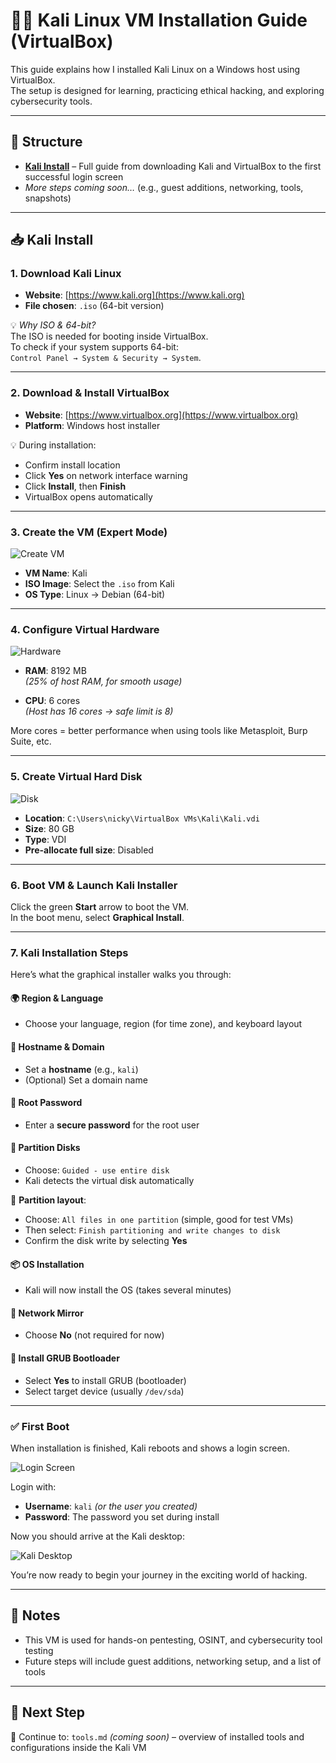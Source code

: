 # 🐱‍💻 Kali Linux VM Installation Guide (VirtualBox)

This guide explains how I installed Kali Linux on a Windows host using VirtualBox.  
The setup is designed for learning, practicing ethical hacking, and exploring cybersecurity tools.

---

## 🧩 Structure

- **[Kali Install](#kali-install)** – Full guide from downloading Kali and VirtualBox to the first successful login screen  
- _More steps coming soon…_ (e.g., guest additions, networking, tools, snapshots)

---

## 📥 Kali Install

### 1. Download Kali Linux

- **Website**: [https://www.kali.org](https://www.kali.org)
- **File chosen**: `.iso` (64-bit version)

💡 _Why ISO & 64-bit?_  
The ISO is needed for booting inside VirtualBox.  
To check if your system supports 64-bit:  
`Control Panel → System & Security → System`.

---

### 2. Download & Install VirtualBox

- **Website**: [https://www.virtualbox.org](https://www.virtualbox.org)
- **Platform**: Windows host installer

💡 During installation:
- Confirm install location
- Click **Yes** on network interface warning
- Click **Install**, then **Finish**
- VirtualBox opens automatically

---

### 3. Create the VM (Expert Mode)

![Create VM](./assets/kali-install-0.png)

- **VM Name**: Kali  
- **ISO Image**: Select the `.iso` from Kali  
- **OS Type**: Linux → Debian (64-bit)

---

### 4. Configure Virtual Hardware

![Hardware](./assets/kali-install-1.png)

- **RAM**: 8192 MB  
  _(25% of host RAM, for smooth usage)_

- **CPU**: 6 cores  
  _(Host has 16 cores → safe limit is 8)_

More cores = better performance when using tools like Metasploit, Burp Suite, etc.

---

### 5. Create Virtual Hard Disk

![Disk](./assets/kali-install-2.png)

- **Location**: `C:\Users\nicky\VirtualBox VMs\Kali\Kali.vdi`  
- **Size**: 80 GB  
- **Type**: VDI  
- **Pre-allocate full size**: Disabled

---

### 6. Boot VM & Launch Kali Installer

Click the green **Start** arrow to boot the VM.  
In the boot menu, select **Graphical Install**.

---

### 7. Kali Installation Steps

Here’s what the graphical installer walks you through:

#### 🌍 Region & Language
- Choose your language, region (for time zone), and keyboard layout

#### 🔡 Hostname & Domain
- Set a **hostname** (e.g., `kali`)
- (Optional) Set a domain name

#### 🔐 Root Password
- Enter a **secure password** for the root user

#### 💽 Partition Disks
- Choose: `Guided - use entire disk`
- Kali detects the virtual disk automatically

🧱 **Partition layout**:
- Choose: `All files in one partition` (simple, good for test VMs)
- Then select: `Finish partitioning and write changes to disk`
- Confirm the disk write by selecting **Yes**

#### 📦 OS Installation
- Kali will now install the OS (takes several minutes)

#### 🔗 Network Mirror
- Choose **No** (not required for now)

#### 🧱 Install GRUB Bootloader
- Select **Yes** to install GRUB (bootloader)
- Select target device (usually `/dev/sda`)

---

### ✅ First Boot

When installation is finished, Kali reboots and shows a login screen.

![Login Screen](./assets/kali-welcome.png)

Login with:
- **Username**: `kali` _(or the user you created)_
- **Password**: The password you set during install

Now you should arrive at the Kali desktop:

![Kali Desktop](./assets/kali-home.png)

You’re now ready to begin your journey in the exciting world of hacking.

---

## 📝 Notes

- This VM is used for hands-on pentesting, OSINT, and cybersecurity tool testing  
- Future steps will include guest additions, networking setup, and a list of tools

---

## 🔄 Next Step

🔗 Continue to: `tools.md` _(coming soon)_ – overview of installed tools and configurations inside the Kali VM
